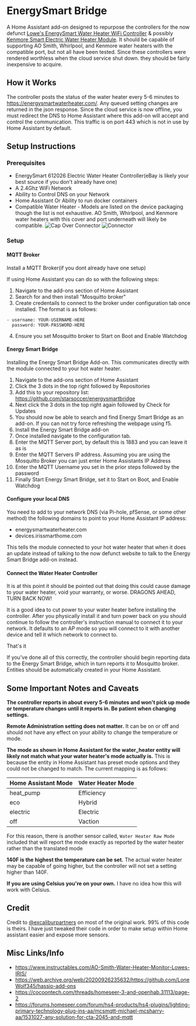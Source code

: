 # EnergySmart Bridge
A Home Assistant add-on designed to repurpose the controllers for the now defunct [Lowe's EnergySmart Water Heater WiFi Controller](https://www.lowes.com/pd/EnergySmart-Electric-Plastic-Water-Heater-Controller/50292493) & possibly [Kenmore Smart Electric Water Heater Module](https://www.sears.com/kenmore-smart-water-heater-module/p-04258000000P). It should be capable of supporting AO Smith, Whirlpool, and Kenmore water heaters with the compatible port, but not all have been tested. Since these controllers were rendered worthless when the cloud service shut down. they should be fairly inexpensive to acquire.

## How it Works
The controller posts the status of the water heater every 5-6 minutes to https://energysmartwaterheater.com/. Any queued setting changes are returned in the json response. Since the cloud service is now offline, you must redirect the DNS to Home Assistant where this add-on will accept and control the communication. This traffic is on port 443 which is not in use by Home Assistant by default.

## Setup Instructions

### Prerequisites

- EnergySmart 612026 Electric Water Heater Controller(eBay is likely your best source if you don't already have one)
- A 2.4Ghz WiFi Network
- Ability to Control DNS on your Network
- Home Assistant Or Ability to run docker containers
- Compatible Water Heater -  Models are listed on the device packaging though the list is not exhaustive. AO Smith, Whirlpool, and Kenmore water heaters with this cover and port underneath will likely be compatible.
![Cap Over Connector](https://raw.githubusercontent.com/starsoccer/energysmartbridge/master/images/connector-cap.png)
![Connector](https://raw.githubusercontent.com/starsoccer/energysmartbridge/master/images/connector.png)

### Setup

#### MQTT Broker

Install a MQTT Broker(if you dont already have one setup)

If using Home Assistant you can do so with the following steps:

1. Navigate to the add-ons section of Home Assistant
2. Search for and then install "Mosquitto broker"
3. Create credentails to connect to the broker under configuration tab once installed. The format is as follows:
```
- username: YOUR-USERNAME-HERE
  password: YOUR-PASSWORD-HERE
```
4. Ensure you set Mosquitto broker to Start on Boot and Enable Watchdog

#### Energy Smart Bridge

Installing the Energy Smart Bridge Add-on. This communicates directly with the module connected to your hot water heater.

1. Navigate to the add-ons section of Home Assistant
2. Click the 3 dots in the top right followed by Repositories
3. Add this to your repository list: https://github.com/starsoccer/energysmartbridge
4. Next click the 3 dots in the top right again followed by Check for Updates
5. You should now be able to search and find Energy Smart Bridge as an add-on. If you can not try force refreshing the webpage using f5.
6. Install the Energy Smart Bridge add-on
7. Once installed navigate to the configuration tab.
8. Enter the MQTT Server port, by default this is 1883 and you can leave it as is
9. Enter the MQTT Servers IP address. Assuming you are using the Mosquitto Broker you can just enter Home Assistants IP Address
10. Enter the MQTT Username you set in the prior steps followed by the password
11. Finally Start Energy Smart Bridge, set it to Start on Boot, and Enable Watchdog

#### Configure your local DNS

You need to add to your network DNS (via Pi-hole, pfSense, or some other method) the following domains to point to your Home Assistant IP address:

- energysmartwaterheater.com
- devices.irissmarthome.com

This tells the module connected to your hot water heater that when it does an update instead of talking to the now defunct website to talk to the Energy Smart Bridge add-on instead.

#### Connect the Water Heater Controller

It is at this point it should be pointed out that doing this could cause damage to your water heater, void your warranty, or worse. DRAGONS AHEAD, TURN BACK NOW!

It is a good idea to cut power to your water heater before installing the controller. After you physically install it and turn power back on you should continue to follow the controller's instruction manual to connect it to your network. It defaults to an AP mode so you will connect to it with another device and tell it which network to connect to.

That's it

If you've done all of this correctly, the controller should begin reporting data to the Energy Smart Bridge, which in turn reports it to Mosquitto broker. Entities should be automatically created in your Home Assistant.

## Some Important Notes and Caveats

**The controller reports in about every 5-6 minutes and won't pick up mode or temperature changes until it reports in. Be patient when changing settings.**

**Remote Administration setting does not matter.** It can be on or off and should not have any effect on your ability to change the temperature or mode.

**The mode as shown in Home Assistant for the water_heater entity will likely not match what your water heater's mode actually is.** This is because the entity in Home Assistant has preset mode options and they could not be changed to match. The current mapping is as follows:

| Home Assistant Mode  | Water Heater Mode |
| ------------- | ------------- |
| heat_pump  | Efficiency  |
| eco | Hybrid |
| electric  | Electric  |
| off  | Vaction  |

For this reason, there is another sensor called, `Water Heater Raw Mode` included that will report the mode exactly as reported by the water heater rather than the translated mode

**140F is the highest the temperature can be set.** The actual water heater may be capable of going higher, but the controller will not set a setting higher than 140F.

**If you are using Celsius you're on your own.** I have no idea how this will work with Celsius.

## Credit
Credit to [@excaliburpartners](https://github.com/excaliburpartners/EnergySmartBridge) on most of the original work. 99% of this code is theirs. I have just tweaked their code in order to make setup within Home assistant easier and expose more sensors.

## Misc Links/Info

- https://www.instructables.com/AO-Smith-Water-Heater-Monitor-Lowes-IRIS/
- https://web.archive.org/web/20200926235632/https://github.com/LoneWolf345/hassio-add-ons
- https://cocoontech.com/threads/homeseer-3-and-openhab.31113/page-2
- https://forums.homeseer.com/forum/hs4-products/hs4-plugins/lighting-primary-technology-plug-ins-aa/mcsmqtt-michael-mcsharry-aa/1531027-any-solution-for-cta-2045-and-mqtt
